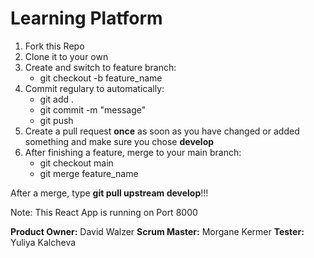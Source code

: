 # Learning Platform

1. Fork this Repo
2. Clone it to your own
3. Create and switch to feature branch:
   - git checkout -b feature_name
4. Commit regulary to automatically:
   - git add .
   - git commit -m "message"
   - git push
5. Create a pull request **once** as soon as you have changed or added something and make sure you chose **develop**
6. After finishing a feature, merge to your main branch:
   - git checkout main
   - git merge feature_name

After a merge, type **git pull upstream develop**!!!

Note: This React App is running on Port 8000

**Product Owner:** David Walzer
**Scrum Master:** Morgane Kermer
**Tester:** Yuliya Kalcheva
